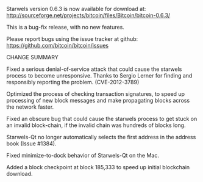 Starwels version 0.6.3 is now available for download at:
  http://sourceforge.net/projects/bitcoin/files/Bitcoin/bitcoin-0.6.3/

This is a bug-fix release, with no new features.

Please report bugs using the issue tracker at github:
  https://github.com/bitcoin/bitcoin/issues

CHANGE SUMMARY

Fixed a serious denial-of-service attack that could cause the
starwels process to become unresponsive. Thanks to Sergio Lerner
for finding and responsibly reporting the problem. (CVE-2012-3789)

Optimized the process of checking transaction signatures, to
speed up processing of new block messages and make propagating
blocks across the network faster.

Fixed an obscure bug that could cause the starwels process to get
stuck on an invalid block-chain, if the invalid chain was
hundreds of blocks long.

Starwels-Qt no longer automatically selects the first address
in the address book (Issue #1384).

Fixed minimize-to-dock behavior of Starwels-Qt on the Mac.

Added a block checkpoint at block 185,333 to speed up initial
blockchain download.
